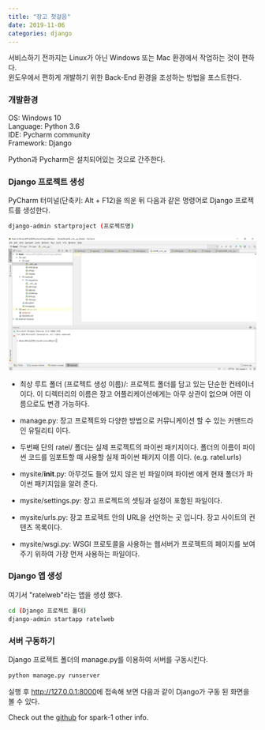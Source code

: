 ```yaml
---
title: "장고 첫걸음"
date: 2019-11-06
categories: django
---
```

서비스하기 전까지는 Linux가 아닌 Windows 또는 Mac 환경에서 작업하는 것이 편하다. <br/>
윈도우에서 편하게 개발하기 위한 Back-End 환경을 조성하는 방법을 포스트한다.


### 개발환경
OS: Windows 10 <br/>
Language: Python 3.6 <br/>
IDE: Pycharm community <br/>
Framework: Django

Python과 Pycharm은 설치되어있는 것으로 간주한다.


### Django 프로젝트 생성
PyCharm 터미널(단축키: Alt + F12)을 띄운 뒤 다음과 같은 명령어로 Django 프로젝트를 생성한다.

```bash
django-admin startproject (프로젝트명)
```

![1](/img/django-first/1.png)

* 최상 루트 폴더 (프로젝트 생성 이름)/: 프로젝트 폴더를 담고 있는 단순한 컨테이너이다. 이 디렉터리의 이름은 장고 어플리케이션에게는 아무 상관이 없으며 어떤 이름으로도 변경 가능하다.

* manage.py: 장고 프로젝트와 다양한 방법으로 커뮤니케이션 할 수 있는 커맨드라인 유틸리티 이다. 

* 두번째 단의 ratel/ 폴더는 실제 프로젝트의 파이썬 패키지이다. 폴더의 이름이 파이썬 코드를 임포트할 때 사용할 실제 파이썬 패키지 이름 이다. (e.g. ratel.urls)

* mysite/__init__.py: 아무것도 들어 있지 않은 빈 파일이며 파이썬 에게 현재 폴더가 파이썬 패키지임을 알려 준다. 

* mysite/settings.py: 장고 프로젝트의 셋팅과 설정이 포함된 파일이다.

* mysite/urls.py: 장고 프로젝트 안의 URL을 선언하는 곳 입니다. 장고 사이트의 컨텐츠 목록이다.

* mysite/wsgi.py: WSGI 프로토콜을 사용하는 웹서버가 프로젝트의 페이지를 보여주기 위하여 가장 먼저 사용하는 파일이다.


### Django 앱 생성

여기서 "ratelweb"라는 앱을 생성 했다.
```bash
cd (Django 프로젝트 폴더)
django-admin startapp ratelweb
```


### 서버 구동하기

Django 프로젝트 폴더의 manage.py를 이용하여 서버를 구동시킨다.

```python
python manage.py runserver
```

실행 후 <http://127.0.0.1:8000>에 접속해 보면 다음과 같이 Django가 구동 된 화면을 볼 수 있다.


Check out the [github] for spark-1 other info. 

[github]:   https://github.com/spark-1
